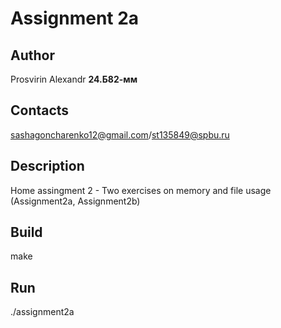 # Assignment 2a
## Author
Prosvirin Alexandr <b>24.Б82-мм</b>
## Contacts
sashagoncharenko12@gmail.com/st135849@spbu.ru
## Description
Home assingment 2 - Two exercises on memory and file usage (Assignment2a, Assignment2b)
## Build
make
## Run
./assignment2a